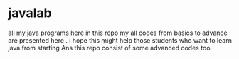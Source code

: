 # javalab
all my java programs
here in this repo my all codes from basics to advance are presented here . 
i hope this might help those students who want to learn java from starting
Ans this repo consist of some advanced codes too.
